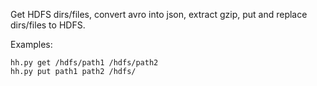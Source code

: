Get HDFS dirs/files, convert avro into json, extract gzip, put and replace dirs/files to HDFS.

Examples:

    hh.py get /hdfs/path1 /hdfs/path2
    hh.py put path1 path2 /hdfs/
